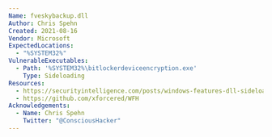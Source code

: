 ```yaml
---
Name: fveskybackup.dll
Author: Chris Spehn
Created: 2021-08-16
Vendor: Microsoft
ExpectedLocations:
  - "%SYSTEM32%"
VulnerableExecutables:
  - Path: '%SYSTEM32%\bitlockerdeviceencryption.exe'
    Type: Sideloading
Resources:
  - https://securityintelligence.com/posts/windows-features-dll-sideloading/
  - https://github.com/xforcered/WFH
Acknowledgements:
  - Name: Chris Spehn
    Twitter: "@ConsciousHacker"
---
```


